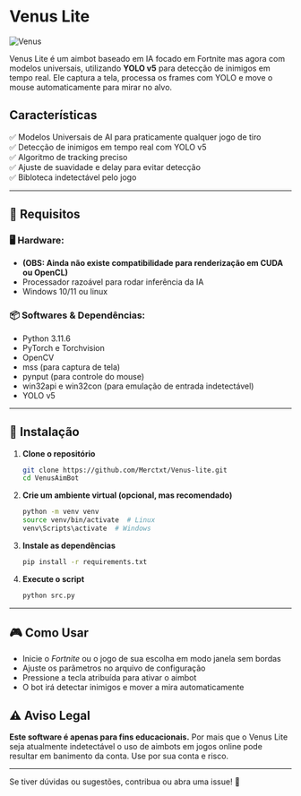 # Venus Lite

![Venus](https://i.imgur.com/X3M2USt.gif)

Venus Lite é um aimbot baseado em IA focado em Fortnite mas agora com modelos universais, utilizando **YOLO v5** para detecção de inimigos em tempo real. Ele captura a tela, processa os frames com YOLO e move o mouse automaticamente para mirar no alvo.

## Características
✅ Modelos Universais de AI para praticamente qualquer jogo de tiro<br>
✅ Detecção de inimigos em tempo real com YOLO v5  
✅ Algoritmo de tracking preciso  
✅ Ajuste de suavidade e delay para evitar detecção  
✅ Bibloteca indetectável pelo jogo

---

## 🔧 Requisitos

### 🖥️ Hardware:
- **(OBS: Ainda não existe compatibilidade para renderização em CUDA ou OpenCL)**  
- Processador razoável para rodar inferência da IA  
- Windows 10/11 ou linux

### 📦 Softwares & Dependências:
- Python 3.11.6  
- PyTorch e Torchvision  
- OpenCV  
- mss (para captura de tela)  
- pynput (para controle do mouse)  
- win32api e win32con (para emulação de entrada indetectável)  
- YOLO v5

---

## 🚀 Instalação

1. **Clone o repositório**
   ```sh
   git clone https://github.com/Merctxt/Venus-lite.git
   cd VenusAimBot
   ```

2. **Crie um ambiente virtual (opcional, mas recomendado)**
   ```sh
   python -m venv venv
   source venv/bin/activate  # Linux
   venv\Scripts\activate  # Windows
   ```

3. **Instale as dependências**
   ```sh
   pip install -r requirements.txt
   ```

4. **Execute o script**
   ```sh
   python src.py
   ```

---

## 🎮 Como Usar
- Inicie o *Fortnite* ou o jogo de sua escolha em modo janela sem bordas
- Ajuste os parâmetros no arquivo de configuração
- Pressione a tecla atribuída para ativar o aimbot
- O bot irá detectar inimigos e mover a mira automaticamente



## ⚠️ Aviso Legal
**Este software é apenas para fins educacionais.** Por mais que o Venus Lite seja atualmente indetectável o uso de aimbots em jogos online pode resultar em banimento da conta. Use por sua conta e risco.

---


Se tiver dúvidas ou sugestões, contribua ou abra uma issue! 🚀

